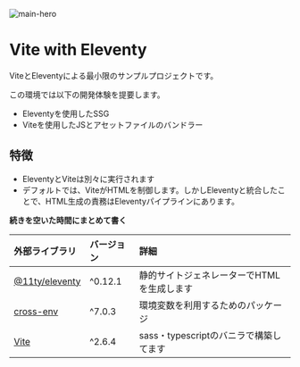 ![main-hero](https://user-images.githubusercontent.com/57612617/185059009-5c053f10-527e-44da-8b15-10192821cd38.png)

# Vite with Eleventy

ViteとEleventyによる最小限のサンプルプロジェクトです。

この環境では以下の開発体験を提要します。

- Eleventyを使用したSSG
- Viteを使用したJSとアセットファイルのバンドラー

## 特徴

- EleventyとViteは別々に実行されます
- デフォルトでは、ViteがHTMLを制御します。しかしEleventyと統合したことで、HTML生成の責務はEleventyパイプラインにあります。

**続きを空いた時間にまとめて書く**

|外部ライブラリ|バージョン|詳細|
|:---|:---|:---|
|[@11ty/eleventy](https://github.com/11ty/eleventy/)|^0.12.1|静的サイトジェネレーターでHTMLを生成します|
|[cross-env](https://github.com/kentcdodds/cross-env/)|^7.0.3|環境変数を利用するためのパッケージ|
|[Vite](https://github.com/vitejs/vite/tree/main/)|^2.6.4|sass・typescriptのバニラで構築してます|
